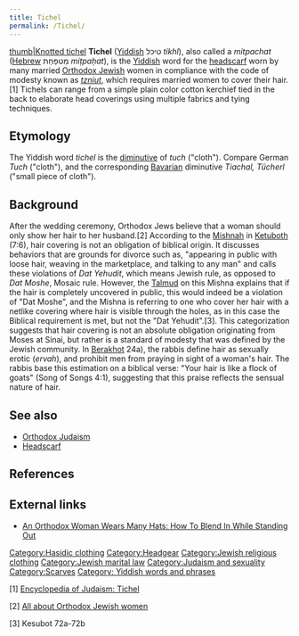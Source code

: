 ```yaml
---
title: Tichel
permalink: /Tichel/
---
```


[thumb\|Knotted tichel](/File:Tichel_headcovering.jpg "wikilink")
**Tichel** ([Yiddish](/Yiddish "wikilink") טיכל *tikhl*), also called a
*mitpachat* ([Hebrew](/Hebrew_language "wikilink") מִטפַּחַת
*miṭpaḥat*), is the [Yiddish](/Yiddish "wikilink") word for the
[headscarf](/headscarf "wikilink") worn by many married [Orthodox
Jewish](/Orthodox_Judaism "wikilink") women in compliance with the code
of modesty known as *[tzniut](/tzniut "wikilink")*, which requires
married women to cover their hair.[1] Tichels can range from a simple
plain color cotton kerchief tied in the back to elaborate head coverings
using multiple fabrics and tying techniques.

## Etymology

The Yiddish word *tichel* is the [diminutive](/diminutive "wikilink") of
*tuch* ("cloth"). Compare German *Tuch* ("cloth"), and the corresponding
[Bavarian](/Bavarian_language "wikilink") diminutive *Tiachal, Tücherl*
("small piece of cloth").

## Background

After the wedding ceremony, Orthodox Jews believe that a woman should
only show her hair to her husband.[2] According to the
[Mishnah](/Mishnah "wikilink") in [Ketuboth](/Ketuboth "wikilink")
(7:6), hair covering is not an obligation of biblical origin. It
discusses behaviors that are grounds for divorce such as, "appearing in
public with loose hair, weaving in the marketplace, and talking to any
man" and calls these violations of *Dat Yehudit*, which means Jewish
rule, as opposed to *Dat Moshe*, Mosaic rule. However, the
[Talmud](/Talmud "wikilink") on this Mishna explains that if the hair is
completely uncovered in public, this would indeed be a violation of "Dat
Moshe", and the Mishna is referring to one who cover her hair with a
netlike covering where hair is visible through the holes, as in this
case the Biblical requirement is met, but not the "Dat Yehudit".[3].
This categorization suggests that hair covering is not an absolute
obligation originating from Moses at Sinai, but rather is a standard of
modesty that was defined by the Jewish community. In
[Berakhot](/Berakhot_(Talmud) "wikilink") 24a), the rabbis define hair
as sexually erotic (*ervah*), and prohibit men from praying in sight of
a woman's hair. The rabbis base this estimation on a biblical verse:
"Your hair is like a flock of goats" (Song of Songs 4:1), suggesting
that this praise reflects the sensual nature of hair.

## See also

-   [Orthodox Judaism](/Orthodox_Judaism "wikilink")
-   [Headscarf](/Headscarf "wikilink")

## References

## External links

-   [An Orthodox Woman Wears Many Hats: How To Blend In While Standing
    Out](http://www.tabletmag.com/jewish-life-and-religion/163782/orthodox-woman-many-hats)

[Category:Hasidic clothing](/Category:Hasidic_clothing "wikilink")
[Category:Headgear](/Category:Headgear "wikilink") [Category:Jewish
religious clothing](/Category:Jewish_religious_clothing "wikilink")
[Category:Jewish marital law](/Category:Jewish_marital_law "wikilink")
[Category:Judaism and
sexuality](/Category:Judaism_and_sexuality "wikilink")
[Category:Scarves](/Category:Scarves "wikilink") [Category: Yiddish
words and phrases](/Category:_Yiddish_words_and_phrases "wikilink")

[1] [Encyclopedia of Judaism:
Tichel](https://books.google.com/books?id=Z2cCZBDm8F8C&pg=PA519&lpg=PA519&dq=tichel+meaning&source=bl&ots=vKoWWuLJwa&sig=gyDfTra2fx-4QZFdk6t3syHHKfs&hl=en&sa=X&ved=0ahUKEwjjiIThrfrOAhUBxxQKHdycAT44ChDoAQhdMA0#v=onepage&q=tichel%20meaning&f=false)

[2] [All about Orthodox Jewish
women](http://www.orthodox-jews.com/orthodox-jewish-women.html#axzz4JTIBu1gS)

[3] Kesubot 72a-72b